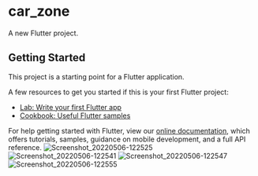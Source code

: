 # car_zone

A new Flutter project.

## Getting Started

This project is a starting point for a Flutter application.

A few resources to get you started if this is your first Flutter project:

- [Lab: Write your first Flutter app](https://flutter.dev/docs/get-started/codelab)
- [Cookbook: Useful Flutter samples](https://flutter.dev/docs/cookbook)

For help getting started with Flutter, view our
[online documentation](https://flutter.dev/docs), which offers tutorials,
samples, guidance on mobile development, and a full API reference.
![Screenshot_20220506-122525](https://user-images.githubusercontent.com/55793940/167106014-3ec8b278-174a-4fe6-8d4c-b832a944f872.png)
![Screenshot_20220506-122541](https://user-images.githubusercontent.com/55793940/167106041-a7f28570-3aab-42e7-a3af-7daebda6ef13.png)
![Screenshot_20220506-122547](https://user-images.githubusercontent.com/55793940/167106045-f06ab577-5757-4653-bc6c-e56293f82d62.png)
![Screenshot_20220506-122555](https://user-images.githubusercontent.com/55793940/167106056-91270959-0625-4c73-a1cd-ae5db8ce2559.png)

